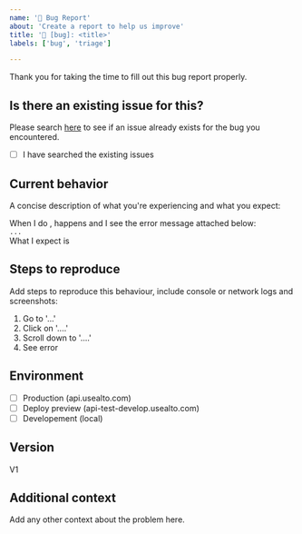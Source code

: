 ```yaml
---
name: '🐛 Bug Report'
about: 'Create a report to help us improve'
title: '🐛 [bug]: <title>'
labels: ['bug', 'triage']

---
```


Thank you for taking the time to fill out this bug report properly.

## Is there an existing issue for this?

Please search [here](../issues?q=is%3Aissue) to see if an issue already exists for the bug you encountered.

- [ ] I have searched the existing issues


## Current behavior

A concise description of what you're experiencing and what you expect:

When I do <X>, <Y> happens and I see the error message attached below:  
```...```  
What I expect is <Z>  

## Steps to reproduce

Add steps to reproduce this behaviour, include console or network logs and screenshots:

1. Go to '...'
2. Click on '....'
3. Scroll down to '....'
4. See error 

## Environment

- [ ] Production (api.usealto.com)
- [ ] Deploy preview (api-test-develop.usealto.com)
- [ ] Developement (local) 

## Version

V1

## Additional context

Add any other context about the problem here.
